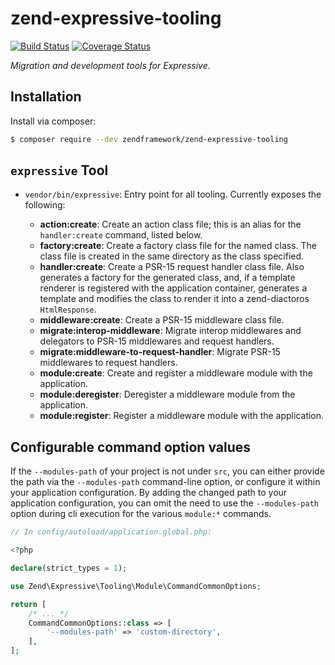 # zend-expressive-tooling

[![Build Status](https://secure.travis-ci.org/zendframework/zend-expressive-tooling.svg?branch=master)](https://secure.travis-ci.org/zendframework/zend-expressive-tooling)
[![Coverage Status](https://coveralls.io/repos/github/zendframework/zend-expressive-tooling/badge.svg?branch=master)](https://coveralls.io/github/zendframework/zend-expressive-tooling?branch=master)

*Migration and development tools for Expressive.*

## Installation

Install via composer:

```bash
$ composer require --dev zendframework/zend-expressive-tooling
```

## `expressive` Tool

- `vendor/bin/expressive`: Entry point for all tooling. Currently exposes the
  following:

  - **action:create**: Create an action class file; this is an alias for the
    `handler:create` command, listed below.
  - **factory:create**: Create a factory class file for the named class. The
    class file is created in the same directory as the class specified.
  - **handler:create**: Create a PSR-15 request handler class file. Also
    generates a factory for the generated class, and, if a template renderer is
    registered with the application container, generates a template and modifies
    the class to render it into a zend-diactoros `HtmlResponse`.
  - **middleware:create**: Create a PSR-15 middleware class file.
  - **migrate:interop-middleware**: Migrate interop middlewares and delegators
    to PSR-15 middlewares and request handlers.
  - **migrate:middleware-to-request-handler**: Migrate PSR-15 middlewares to
    request handlers.
  - **module:create**: Create and register a middleware module with the
    application.
  - **module:deregister**: Deregister a middleware module from the application.
  - **module:register**: Register a middleware module with the application.

## Configurable command option values

If the `--modules-path` of your project is not under `src`, you can either
provide the path via the `--modules-path` command-line option, or configure it
within your application configuration. By adding the changed path to your
application configuration, you can omit the need to use the `--modules-path`
option during cli execution for the various `module:*` commands.

```php
// In config/autoload/application.global.php:

<?php

declare(strict_types = 1);

use Zend\Expressive\Tooling\Module\CommandCommonOptions;

return [
    /* ... */
    CommandCommonOptions::class => [
        '--modules-path' => 'custom-directory',
    ],
];
```
